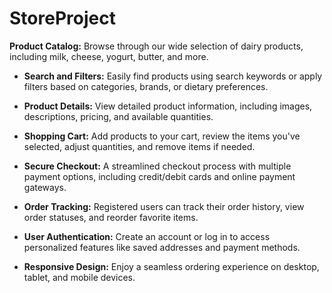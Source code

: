 # StoreProject
**Product Catalog:** Browse through our wide selection of dairy products, including milk, cheese, yogurt, butter, and more.

- **Search and Filters:** Easily find products using search keywords or apply filters based on categories, brands, or dietary preferences.

- **Product Details:** View detailed product information, including images, descriptions, pricing, and available quantities.

- **Shopping Cart:** Add products to your cart, review the items you've selected, adjust quantities, and remove items if needed.

- **Secure Checkout:** A streamlined checkout process with multiple payment options, including credit/debit cards and online payment gateways.

- **Order Tracking:** Registered users can track their order history, view order statuses, and reorder favorite items.

- **User Authentication:** Create an account or log in to access personalized features like saved addresses and payment methods.

- **Responsive Design:** Enjoy a seamless ordering experience on desktop, tablet, and mobile devices.

